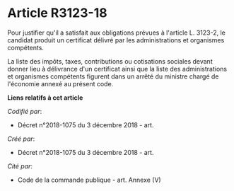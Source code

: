 # Article R3123-18

Pour justifier qu'il a satisfait aux obligations prévues à l'article L. 3123-2, le candidat produit un certificat délivré par
les administrations et organismes compétents.

La liste des impôts, taxes, contributions ou cotisations sociales devant donner lieu à délivrance d'un certificat ainsi que
la liste des administrations et organismes compétents figurent dans un arrêté du ministre chargé de l'économie annexé au
présent code.

**Liens relatifs à cet article**

_Codifié par_:

  - Décret n°2018-1075 du 3 décembre 2018 - art.

_Créé par_:

  - Décret n°2018-1075 du 3 décembre 2018 - art.

_Cité par_:

  - Code de la commande publique - art. Annexe (V)
